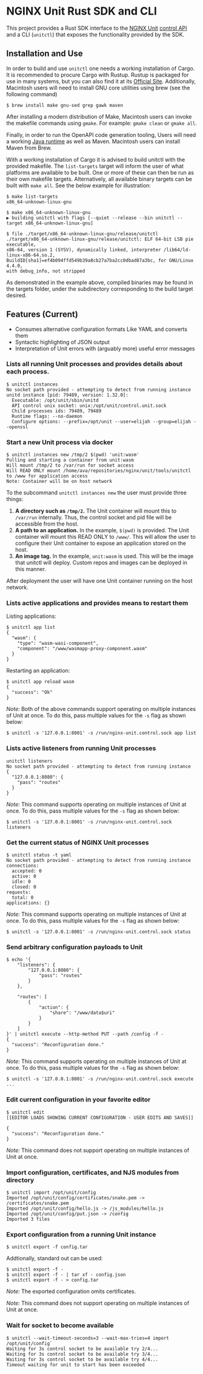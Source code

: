 # NGINX Unit Rust SDK and CLI

This project provides a Rust SDK interface to the
[NGINX Unit](https://unit.nginx.org/)
[control API](https://unit.nginx.org/howto/source/#source-startup)
and a CLI (`unitctl`) that exposes the functionality provided by the SDK.

## Installation and Use
In order to build and use `unitctl` one needs a working installation of
Cargo. It is recommended to procure Cargo with Rustup. Rustup is packaged
for use in many systems, but you can also find it at its
[Official Site](https://rustup.rs/). Additionally, Macintosh users will
need to install GNU core utilities using brew (see the following command)

```
$ brew install make gnu-sed grep gawk maven
```

After installing a modern distribution of Make, Macintosh users can invoke
the makefile commands using `gmake`. For example: `gmake clean` or `gmake all`.

Finally, in order to run the OpenAPI code generation tooling, Users will
need a working
[Java runtime](https://www.java.com/en/)
as well as Maven. Macintosh users can install Maven from Brew.

With a working installation of Cargo it is advised to build unitctl with the
provided makefile. The `list-targets` target will inform the user of what
platforms are available to be built. One or more of these can then be run as
their own makefile targets. Alternatively, all available binary targets can be
built with `make all`. See the below example for illustration:

```
$ make list-targets
x86_64-unknown-linux-gnu

$ make x86_64-unknown-linux-gnu
▶ building unitctl with flags [--quiet --release --bin unitctl --target x86_64-unknown-linux-gnu]

$ file ./target/x86_64-unknown-linux-gnu/release/unitctl
./target/x86_64-unknown-linux-gnu/release/unitctl: ELF 64-bit LSB pie executable,
x86-64, version 1 (SYSV), dynamically linked, interpreter /lib64/ld-linux-x86-64.so.2,
BuildID[sha1]=ef4b094ffd549b39a8cb27a7ba2cc0dbad87a3bc, for GNU/Linux 4.4.0,
with debug_info, not stripped
```

As demonstrated in the example above, compiled binaries may be found in the
targets folder, under the subdirectory corresponding to the build target
desired.


## Features (Current)

- Consumes alternative configuration formats Like YAML and converts them
- Syntactic highlighting of JSON output
- Interpretation of Unit errors with (arguably more) useful error messages

### Lists all running Unit processes and provides details about each process.
```
$ unitctl instances
No socket path provided - attempting to detect from running instance
unitd instance [pid: 79489, version: 1.32.0]:
  Executable: /opt/unit/sbin/unitd
  API control unix socket: unix:/opt/unit/control.unit.sock
  Child processes ids: 79489, 79489
  Runtime flags: --no-daemon
  Configure options: --prefix=/opt/unit --user=elijah --group=elijah --openssl
```

### Start a new Unit process via docker
```
$ unitctl instances new /tmp/2 $(pwd) 'unit:wasm'
Pulling and starting a container from unit:wasm
Will mount /tmp/2 to /var/run for socket access
Will READ ONLY mount /home/ava/repositories/nginx/unit/tools/unitctl to /www for application access
Note: Container will be on host network

```

To the subcommand `unitctl instances new` the user must provide three things:
1. **A directory such as `/tmp/2`.**
   The Unit container will mount this to `/var/run` internally.
   Thus, the control socket and pid file will be accessible from the host.
2. **A path to an application.**
   In the example, `$(pwd)` is provided. The Unit container will mount
   this READ ONLY to `/www/`. This will allow the user to configure
   their Unit container to expose an application stored on the host.
3. **An image tag.**
   In the example, `unit:wasm` is used. This will be the image that unitctl
   will deploy. Custom repos and images can be deployed in this manner.

After deployment the user will have one Unit container running on the host network.

### Lists active applications and provides means to restart them
Listing applications:
```
$ unitctl app list
{
  "wasm": {
    "type": "wasm-wasi-component",
    "component": "/www/wasmapp-proxy-component.wasm"
  }
}
```

Restarting an application:
```
$ unitctl app reload wasm
{
  "success": "Ok"
}
```

*Note:* Both of the above commands support operating on multiple instances
of Unit at once. To do this, pass multiple values for the `-s` flag as
shown below:

```
$ unitctl -s '127.0.0.1:8001' -s /run/nginx-unit.control.sock app list
```

### Lists active listeners from running Unit processes
```
unitctl listeners
No socket path provided - attempting to detect from running instance
{
  "127.0.0.1:8080": {
    "pass": "routes"
  }
}
```

*Note:* This command supports operating on multiple instances of Unit at once.
To do this, pass multiple values for the `-s` flag as shown below:

```
$ unitctl -s '127.0.0.1:8001' -s /run/nginx-unit.control.sock listeners
```

### Get the current status of NGINX Unit processes
```
$ unitctl status -t yaml
No socket path provided - attempting to detect from running instance
connections:
  accepted: 0
  active: 0
  idle: 0
  closed: 0
requests:
  total: 0
applications: {}
```

*Note:* This command supports operating on multiple instances of Unit at once.
To do this, pass multiple values for the `-s` flag as shown below:

```
$ unitctl -s '127.0.0.1:8001' -s /run/nginx-unit.control.sock status
```

### Send arbitrary configuration payloads to Unit
```
$ echo '{
    "listeners": {
        "127.0.0.1:8080": {
            "pass": "routes"
        }
    },

    "routes": [
        {
            "action": {
                "share": "/www/data$uri"
            }
        }
    ]
}' | unitctl execute --http-method PUT --path /config -f -
{
  "success": "Reconfiguration done."
}
```

*Note:* This command supports operating on multiple instances of Unit at once.
To do this, pass multiple values for the `-s` flag as shown below:

```
$ unitctl -s '127.0.0.1:8001' -s /run/nginx-unit.control.sock execute ...
```

### Edit current configuration in your favorite editor
```
$ unitctl edit
[[EDITOR LOADS SHOWING CURRENT CONFIGURATION - USER EDITS AND SAVES]]

{
  "success": "Reconfiguration done."
}
```

*Note:* This command does not support operating on multiple instances of Unit at once.

### Import configuration, certificates, and NJS modules from directory
```
$ unitctl import /opt/unit/config
Imported /opt/unit/config/certificates/snake.pem -> /certificates/snake.pem
Imported /opt/unit/config/hello.js -> /js_modules/hello.js
Imported /opt/unit/config/put.json -> /config
Imported 3 files
```

### Export configuration from a running Unit instance
```
$ unitctl export -f config.tar
```

Addtionally, standard out can be used:
```
$ unitctl export -f -
$ unitctl export -f - | tar xf - config.json
$ unitctl export -f - > config.tar
```

*Note:* The exported configuration omits certificates.

*Note:* This command does not support operating on multiple instances of Unit at once.

### Wait for socket to become available
```
$ unitctl --wait-timeout-seconds=3 --wait-max-tries=4 import /opt/unit/config`
Waiting for 3s control socket to be available try 2/4...
Waiting for 3s control socket to be available try 3/4...
Waiting for 3s control socket to be available try 4/4...
Timeout waiting for unit to start has been exceeded
```
